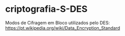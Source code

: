 # criptografia-S-DES
Modos de Cifragem em Bloco utilizados pelo DES: https://pt.wikipedia.org/wiki/Data_Encryption_Standard
